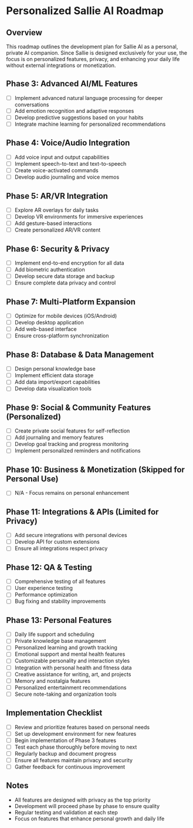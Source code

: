 # Personalized Sallie AI Roadmap

## Overview

This roadmap outlines the development plan for Sallie AI as a personal, private AI companion. Since Sallie is designed exclusively for your use, the focus is on personalized features, privacy, and enhancing your daily life without external integrations or monetization.

## Phase 3: Advanced AI/ML Features

- [ ] Implement advanced natural language processing for deeper conversations
- [ ] Add emotion recognition and adaptive responses
- [ ] Develop predictive suggestions based on your habits
- [ ] Integrate machine learning for personalized recommendations

## Phase 4: Voice/Audio Integration

- [ ] Add voice input and output capabilities
- [ ] Implement speech-to-text and text-to-speech
- [ ] Create voice-activated commands
- [ ] Develop audio journaling and voice memos

## Phase 5: AR/VR Integration

- [ ] Explore AR overlays for daily tasks
- [ ] Develop VR environments for immersive experiences
- [ ] Add gesture-based interactions
- [ ] Create personalized AR/VR content

## Phase 6: Security & Privacy

- [ ] Implement end-to-end encryption for all data
- [ ] Add biometric authentication
- [ ] Develop secure data storage and backup
- [ ] Ensure complete data privacy and control

## Phase 7: Multi-Platform Expansion

- [ ] Optimize for mobile devices (iOS/Android)
- [ ] Develop desktop application
- [ ] Add web-based interface
- [ ] Ensure cross-platform synchronization

## Phase 8: Database & Data Management

- [ ] Design personal knowledge base
- [ ] Implement efficient data storage
- [ ] Add data import/export capabilities
- [ ] Develop data visualization tools

## Phase 9: Social & Community Features (Personalized)

- [ ] Create private social features for self-reflection
- [ ] Add journaling and memory features
- [ ] Develop goal tracking and progress monitoring
- [ ] Implement personalized reminders and notifications

## Phase 10: Business & Monetization (Skipped for Personal Use)

- [ ] N/A - Focus remains on personal enhancement

## Phase 11: Integrations & APIs (Limited for Privacy)

- [ ] Add secure integrations with personal devices
- [ ] Develop API for custom extensions
- [ ] Ensure all integrations respect privacy

## Phase 12: QA & Testing

- [ ] Comprehensive testing of all features
- [ ] User experience testing
- [ ] Performance optimization
- [ ] Bug fixing and stability improvements

## Phase 13: Personal Features

- [ ] Daily life support and scheduling
- [ ] Private knowledge base management
- [ ] Personalized learning and growth tracking
- [ ] Emotional support and mental health features
- [ ] Customizable personality and interaction styles
- [ ] Integration with personal health and fitness data
- [ ] Creative assistance for writing, art, and projects
- [ ] Memory and nostalgia features
- [ ] Personalized entertainment recommendations
- [ ] Secure note-taking and organization tools

## Implementation Checklist

- [ ] Review and prioritize features based on personal needs
- [ ] Set up development environment for new features
- [ ] Begin implementation of Phase 3 features
- [ ] Test each phase thoroughly before moving to next
- [ ] Regularly backup and document progress
- [ ] Ensure all features maintain privacy and security
- [ ] Gather feedback for continuous improvement

## Notes

- All features are designed with privacy as the top priority
- Development will proceed phase by phase to ensure quality
- Regular testing and validation at each step
- Focus on features that enhance personal growth and daily life

